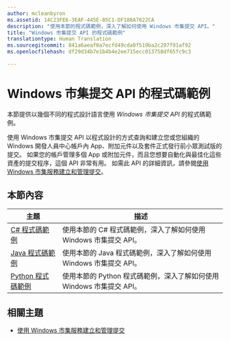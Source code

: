 ```yaml
---
author: mcleanbyron
ms.assetid: 14C23FE6-3EAF-445E-85C1-DF188A7822CA
description: "使用本節的程式碼範例，深入了解如何使用 Windows 市集提交 API。"
title: "Windows 市集提交 API 的程式碼範例"
translationtype: Human Translation
ms.sourcegitcommit: 841a6aeaf0a7ecfd49cda0f519ba2c297f91af92
ms.openlocfilehash: df29d34b7e1b4b4e2ee715ecc013758df65fc9c3

---
```


# Windows 市集提交 API 的程式碼範例

本節提供以幾個不同的程式設計語言使用 *Windows 市集提交 API* 的程式碼範例。 

使用 Windows 市集提交 API 以程式設計的方式查詢和建立您或您組織的 Windows 開發人員中心帳戶內 App、附加元件以及套件正式發行前小眾測試版的提交。 如果您的帳戶管理多個 App 或附加元件，而且您想要自動化與最佳化這些資產的提交程序，這個 API 非常有用。 如需此 API 的詳細資訊，請參閱[使用 Windows 市集服務建立和管理提交](create-and-manage-submissions-using-windows-store-services.md)。

## 本節內容

| 主題                                                                                                       | 描述                 |
|-------------------------------------------------------------------------------------------------------------|-----------------------------|
| [C# 程式碼範例](csharp-code-examples-for-the-windows-store-submission-api.md) | 使用本節的 C# 程式碼範例，深入了解如何使用 Windows 市集提交 API。 |
| [Java 程式碼範例](java-code-examples-for-the-windows-store-submission-api.md) | 使用本節的 Java 程式碼範例，深入了解如何使用 Windows 市集提交 API。 |
| [Python 程式碼範例](python-code-examples-for-the-windows-store-submission-api.md)  | 使用本節的 Python 程式碼範例，深入了解如何使用 Windows 市集提交 API。  |

## 相關主題

* [使用 Windows 市集服務建立和管理提交](create-and-manage-submissions-using-windows-store-services.md)



<!--HONumber=Aug16_HO5-->


